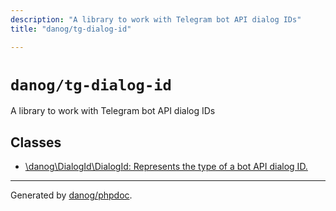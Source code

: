 ```yaml
---
description: "A library to work with Telegram bot API dialog IDs"
title: "danog/tg-dialog-id"

---
```

# `danog/tg-dialog-id`

A library to work with Telegram bot API dialog IDs




## Classes
* [\danog\DialogId\DialogId: Represents the type of a bot API dialog ID.](danog/DialogId/DialogId.md)



---
Generated by [danog/phpdoc](https://phpdoc.daniil.it).  